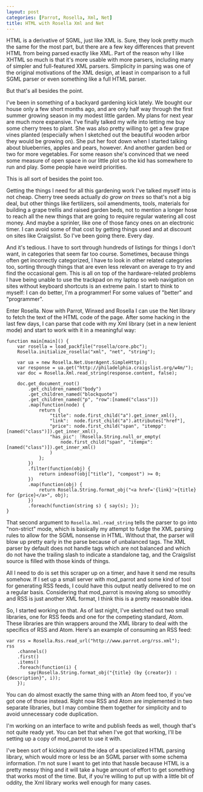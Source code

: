 ```yaml
---
layout: post
categories: [Parrot, Rosella, Xml, Net]
title: HTML with Rosella Xml and Net
---
```


HTML is a derivative of SGML, just like XML is. Sure, they look pretty much the
same for the most part, but there are a few key differences that prevent HTML
from being parsed exactly like XML. Part of the reason why I like XHTML so much
is that it's more usable with more parsers, including many of simpler and
full-featured XML parsers. Simplicity in parsing was one of the original
motivations of the XML design, at least in comparison to a full SGML parser or
even something like a full HTML parser.

But that's all besides the point.

I've been in something of a backyard gardening kick lately. We bought our
house only a few short months ago, and are only half way through the first
summer growing season in my modest little garden. My plans for next year are
much more expansive. I've finally talked my wife into letting me buy some
cherry trees to plant. She was also pretty willing to get a few grape vines
planted (especially when I sketched out the beautiful wooden arbor they would
be growing on). She put her foot down when I started
talking about blueberries, apples and pears, however. And another garden bed
or two for more vegetables. For some reason she's convinced that we need some
measure of open space in our little plot so the kid has somewhere to run and
play. Some people have weird priorities.

This is all sort of besides the point too.

Getting the things I need for all this gardening work I've talked myself into
is not cheap. Cherry tree seeds actually *do grow on trees* so that's not a
big deal, but other things like fertilizers, soil amendments, tools,
materials for building a grape trellis and raised garden beds, not to mention
a longer hose to reach all the new things that are going to require regular
watering all cost money. And maybe a sprinler, like one of those fancy ones on
an electronic timer. I can avoid some of that cost by getting things used
and at discount on sites like Craigslist. So I've been going there.
Every day.

And it's tedious. I have to sort through hundreds of listings for things I
don't want, in categories that seem far too course. Sometimes, because things
often get incorrectly categorized, I have to look in other related categories
too, sorting through things that are even less relevant on average to try and
find the occasional gem. This is all on top of the hardware-related problems I
have being unable to use the trackpad on my laptop so web navigation on sites
without keyboard shortcuts is an extreme pain. I start to think to myself: I can
do better, I'm a programmer! For some values of "better" and "programmer".

Enter Rosella. Now with Parrot, Winxed and Rosella I can use the Net library
to fetch the text of the HTML code of the page. After some hacking in the
last few days, I can parse that code with my Xml library (set in a new lenient
mode) and start to work with it in a meaningful way:

    function main[main]() {
        var rosella = load_packfile("rosella/core.pbc");
        Rosella.initialize_rosella("xml", "net", "string");

        var ua = new Rosella.Net.UserAgent.SimpleHttp();
        var response = ua.get("http://philadelphia.craigslist.org/w4m/");
        var doc = Rosella.Xml.read_string(response.content, false);

        doc.get_document_root()
            .get_children_named("body")
            .get_children_named("blockquote")
            .get_children_named("p", "row":[named("class")])
            .map(function(node) {
                return {
                    "title": node.first_child("a").get_inner_xml(),
                    "link":  node.first_child("a").attributes["href"],
                    "price": node.first_child("span", "itempp":[named("class")]).get_inner_xml(),
                    "has_pic": !Rosella.String.null_or_empty(
                        node.first_child("span", "itempx":[named("class")]).get_inner_xml()
                    )
                };
            })
            .filter(function(obj) {
                return indexof(obj["title"], "compost") >= 0;
            })
            .map(function(obj) {
                return Rosella.String.format_obj("<a href='{link}'>{title} for {price}</a>", obj);
            })
            .foreach(function(string s) { say(s); });
    }

That second argument to `Rosella.Xml.read_string` tells the parser to go into
"non-strict" mode, which is basically my attempt to fudge the XML parsing rules
to allow for the SGML nonsense in HTML. Without that, the parser will blow up
pretty early in the parse because of unbalanced tags. The XML parser by
default does not handle tags which are not balanced and which do not have the
trailing slash to indicate a standalone tag, and the Craigslist source is
filled with those kinds of things.

All I need to do is set this scraper up on a timer, and have it send me
results somehow. If I set up a small server with mod_parrot and some kind of
tool for generating RSS feeds, I could have this output neatly delivered to
me on a regular basis. Considering that mod_parrot is moving along so smoothly
and RSS is just another XML format, I think this is a pretty reasonable idea.

So, I started working on that. As of last night, I've sketched out two small
libraries, one for RSS feeds and one for the competing standard, Atom. These
libraries are thin wrappers around the XML library to deal with the specifics
of RSS and Atom. Here's an example of consuming an RSS feed:

    var rss = Rosella.Rss.read_url("http://www.parrot.org/rss.xml");
    rss
        .channels()
        .first()
        .items()
        .foreach(function(i) {
            say(Rosella.String.format_obj("{title} (by {creator}) : {description}", i));
        });

You can do almost exactly the same thing with an Atom feed too, if you've got
one of those instead. Right now RSS and Atom are implemented in two separate
libraries, but I may combine them together for simplicity and to avoid
unnecessary code duplication.

I'm working on an interface to write and publish feeds as well, though that's
not quite ready yet. You can bet that when I've got that working, I'll be
setting up a copy of mod_parrot to use it with.

I've been sort of kicking around the idea of a specialized HTML parsing library,
which would more or less be an SGML parser with some schema information. I'm not
sure I want to get into that hassle because HTML is a pretty messy thing and it
will take a huge amount of effort to get something that works most of the time.
But, if you're willing to put up with a little bit of oddity, the Xml library
works well enough for many cases.


